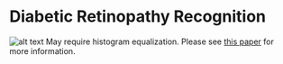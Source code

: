 # Diabetic Retinopathy Recognition
![alt text](https://github.com/mehmetburakeker/Diabetic-Retinopathy-Recognition/blob/master/allinone.png)
May require histogram equalization.
Please see [this paper](https://docs.google.com/document/d/19Xcv2Xhdim-pFMCpkwRG1dJd_gEDISrgHL2Uux1pcKQ/edit?usp=sharing) for more information.
